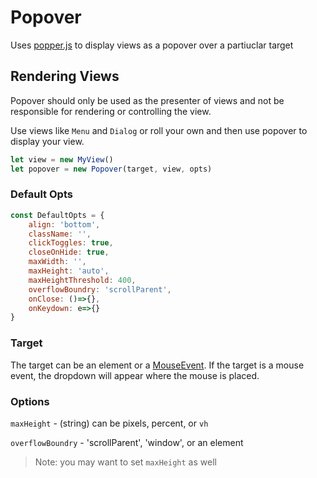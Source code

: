 Popover
============

Uses [popper.js](https://popper.js.org) to display views as a popover
over a partiuclar target

## Rendering Views

Popover should only be used as the presenter of views and not be
responsible for rendering or controlling the view.

Use views like `Menu` and `Dialog` or roll your own and then use
popover to display your view.

```js
let view = new MyView()
let popover = new Popover(target, view, opts)
```

### Default Opts

```js
const DefaultOpts = {
	align: 'bottom',
	className: '',
	clickToggles: true,
	closeOnHide: true,
	maxWidth: '',
	maxHeight: 'auto',
	maxHeightThreshold: 400,
	overflowBoundry: 'scrollParent',
	onClose: ()=>{},
	onKeydown: e=>{}
}
```

### Target
The target can be an element or a [MouseEvent](https://developer.mozilla.org/en-US/docs/Web/API/MouseEvent).
If the target is a mouse event, the dropdown will appear where the mouse is placed.

### Options

`maxHeight` - (string) can be pixels, percent, or `vh`

`overflowBoundry` - 'scrollParent', 'window', or an element  
>Note: you may want to set `maxHeight` as well